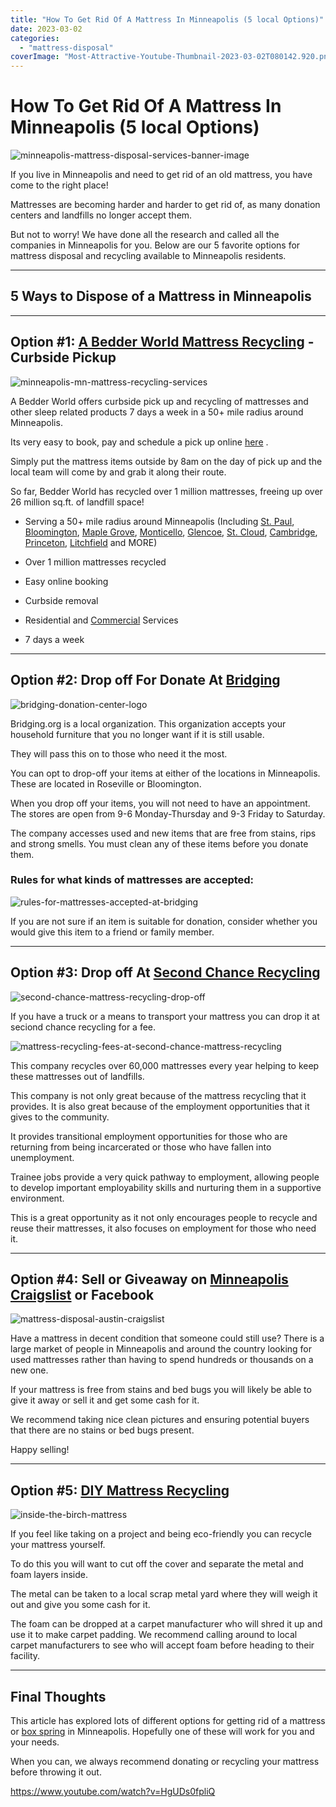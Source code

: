 ```yaml
---
title: "How To Get Rid Of A Mattress In Minneapolis (5 local Options)"
date: 2023-03-02
categories: 
  - "mattress-disposal"
coverImage: "Most-Attractive-Youtube-Thumbnail-2023-03-02T080142.920.png"
---
```


# How To Get Rid Of A Mattress In Minneapolis (5 local Options)

![minneapolis-mattress-disposal-services-banner-image](images/Most-Attractive-Youtube-Thumbnail-2023-03-02T080142.920-1024x576.png)

If you live in Minneapolis and need to get rid of an old mattress, you have come to the right place!

Mattresses are becoming harder and harder to get rid of, as many donation centers and landfills no longer accept them.

But not to worry! We have done all the research and called all the companies in Minneapolis for you. Below are our 5 favorite options for mattress disposal and recycling available to Minneapolis residents.

* * *

## 5 Ways to Dispose of a Mattress in Minneapolis

* * *

## Option #1: [A Bedder World Mattress Recycling](https://www.abedderworld.com/Minneapolis-MN) - Curbside Pickup 

![minneapolis-mn-mattress-recycling-services](images/Screen-Shot-2023-03-01-at-8.47.07-AM-1024x589.png)

A Bedder World offers curbside pick up and recycling of mattresses and other sleep related products 7 days a week in a 50+ mile radius around Minneapolis.

Its very easy to book, pay and schedule a pick up online [here](https://www.abedderworld.com/Minneapolis-MN) .

Simply put the mattress items outside by 8am on the day of pick up and the local team will come by and grab it along their route.

So far, Bedder World has recycled over 1 million mattresses, freeing up over 26 million sq.ft. of landfill space!

- Serving a 50+ mile radius around Minneapolis (Including [St. Paul](https://www.abedderworld.com/get-rid-of-a-mattress-in-st-paul-mn.html/), [Bloomington](https://www.abedderworld.com/Bloomington-MN), [Maple Grove](https://www.abedderworld.com/Maple-Grove-MN), [Monticello](https://www.abedderworld.com/Monticello-MN), [Glencoe](https://www.abedderworld.com/Glencoe-MN), [St. Cloud](https://www.abedderworld.com/Saint-Cloud-MN), [Cambridge](https://www.abedderworld.com/Cambridge-MN), [Princeton](https://www.abedderworld.com/Princeton-MN), [Litchfield](https://www.abedderworld.com/Litchfield-MN) and MORE)

- Over 1 million mattresses recycled

- Easy online booking

- Curbside removal

- Residential and [Commercial](https://www.abedderworld.com/commercial/) Services

- 7 days a week

* * *

## Option #2: Drop off For Donate At [Bridging](https://bridging.org/)

![bridging-donation-center-logo](images/logo.png)

Bridging.org is a local organization. This organization accepts your household furniture that you no longer want if it is still usable.

They will pass this on to those who need it the most. 

You can opt to drop-off your items at either of the locations in Minneapolis. These are located in Roseville or Bloomington. 

When you drop off your items, you will not need to have an appointment. The stores are open from 9-6 Monday-Thursday and 9-3 Friday to Saturday.

The company accesses used and new items that are free from stains, rips and strong smells. You must clean any of these items before you donate them.

### Rules for what kinds of mattresses are accepted:

![rules-for-mattresses-accepted-at-bridging](images/Screen-Shot-2023-03-01-at-9.03.28-AM-1024x630.png)

If you are not sure if an item is suitable for donation, consider whether you would give this item to a friend or family member. 

* * *

## Option #3: Drop off At [Second Chance Recycling](https://www.secondchancerecyclingmn.com/)

![second-chance-mattress-recycling-drop-off](images/Screen-Shot-2023-03-01-at-9.08.03-AM.png)

If you have a truck or a means to transport your mattress you can drop it at seciond chance recycling for a fee.

![mattress-recycling-fees-at-second-chance-mattress-recycling](images/Screen-Shot-2023-03-01-at-9.09.17-AM-1024x168.png)

This company recycles over 60,000 mattresses every year helping to keep these mattresses out of landfills.

This company is not only great because of the mattress recycling that it provides. It is also great because of the employment opportunities that it gives to the community.

It provides transitional employment opportunities for those who are returning from being incarcerated or those who have fallen into unemployment. 

Trainee jobs provide a very quick pathway to employment, allowing people to develop important employability skills and nurturing them in a supportive environment. 

This is a great opportunity as it not only encourages people to recycle and reuse their mattresses, it also focuses on employment for those who need it.

* * *

## Option #4: Sell or Giveaway on [Minneapolis Craigslist](https://minneapolis.craigslist.org/) or Facebook

![mattress-disposal-austin-craigslist](images/Screen-Shot-2019-12-11-at-8.06.07-AM-edited.png)

Have a mattress in decent condition that someone could still use? There is a large market of people in Minneapolis and around the country looking for used mattresses rather than having to spend hundreds or thousands on a new one.

If your mattress is free from stains and bed bugs you will likely be able to give it away or sell it and get some cash for it.

We recommend taking nice clean pictures and ensuring potential buyers that there are no stains or bed bugs present.

Happy selling!

* * *

## Option #5: [DIY Mattress Recycling](https://www.abedderworld.com/how-to-recycle-a-mattress/)

![inside-the-birch-mattress](images/IMG_4265-2-768x1024.jpeg)

If you feel like taking on a project and being eco-friendly you can recycle your mattress yourself.

To do this you will want to cut off the cover and separate the metal and foam layers inside.

The metal can be taken to a local scrap metal yard where they will weigh it out and give you some cash for it.

The foam can be dropped at a carpet manufacturer who will shred it up and use it to make carpet padding. We recommend calling around to local carpet manufacturers to see who will accept foam before heading to their facility.

* * *

## Final Thoughts 

This article has explored lots of different options for getting rid of a mattress or [box spring](https://www.abedderworld.com/how-to-get-rid-of-a-box-spring.html/) in Minneapolis. Hopefully one of these will work for you and your needs.

When you can, we always recommend donating or recycling your mattress before throwing it out.

https://www.youtube.com/watch?v=HgUDs0fpliQ
